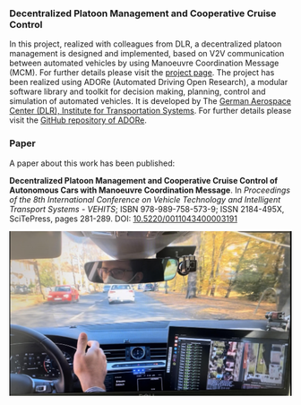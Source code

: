 ### Decentralized Platoon Management and Cooperative Cruise Control
In this project, realized with colleagues from DLR, a decentralized platoon management is designed and implemented, based on V2V communication between automated 
vehicles by using Manoeuvre Coordination Message (MCM). For further details please visit the [project page](https://giovannilucente.github.io/portfolio/cooperative_cruise_control/index.html). The project has been realized using ADORe (Automated Driving Open Research), a modular software library and toolkit for decision making, planning, control and simulation of automated vehicles. It is developed by The [German Aerospace Center (DLR), Institute for Transportation Systems](https://www.dlr.de/en/ts/). For further details please visit the [GitHub repository of ADORe](https://github.com/DLR-TS/adore?tab=readme-ov-file).

### Paper
A paper about this work has been published:

**Decentralized Platoon Management and Cooperative Cruise Control of Autonomous Cars with Manoeuvre Coordination Message**. In *Proceedings of the 8th International Conference on Vehicle Technology and Intelligent Transport Systems - VEHITS*; ISBN 978-989-758-573-9; ISSN 2184-495X, SciTePress, pages 281-289. DOI: [10.5220/0011043400003191](https://www.scitepress.org/Link.aspx?doi=10.5220/0011043400003191)

![Demonstration](media/cooperative_cruise_control.jpg)
